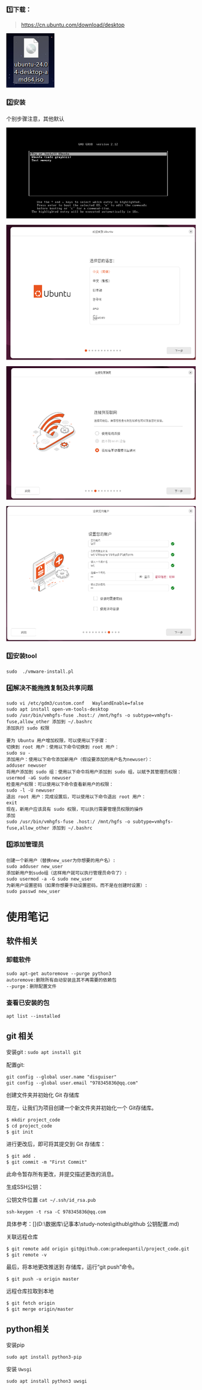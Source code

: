 ### :one:下载：

> https://cn.ubuntu.com/download/desktop

![image-20240729184106309](imge/Ubuntn安装.assets/image-20240729184106309.png)

### :two:安装

个别步骤注意，其他默认

![image-20240729184010306](imge/Ubuntn安装.assets/image-20240729184010306.png)

![image-20240729184213071](imge/Ubuntn安装.assets/image-20240729184213071.png)

![image-20240729184333167](imge/Ubuntn安装.assets/image-20240729184333167.png)

![image-20240729184606458](imge/Ubuntn安装.assets/image-20240729184606458.png)

### :three:安装tool

`sudo  ./vmware-install.pl`

### :four:解决不能拖拽复制及共享问题

```
sudo vi /etc/gdm3/custom.conf   WaylandEnable=false
sudo apt install open-vm-tools-desktop
sudo /usr/bin/vmhgfs-fuse .host:/ /mnt/hgfs -o subtype=vmhgfs-fuse,allow_other 添加到 ~/.bashrc
添加执行 sudo 权限 

要为 Ubuntu 用户增加权限，可以使用以下步骤：
切换到 root 用户：使用以下命令切换到 root 用户：
sudo su -
添加用户：使用以下命令添加新用户（假设要添加的用户名为newuser）：
adduser newuser
将用户添加到 sudo 组：使用以下命令将用户添加到 sudo 组，以赋予其管理员权限：
usermod -aG sudo newuser
检查用户权限：可以使用以下命令查看新用户的权限：
sudo -l -U newuser
退出 root 用户：完成设置后，可以使用以下命令退出 root 用户：
exit
现在，新用户应该具有 sudo 权限，可以执行需要管理员权限的操作
添加
sudo /usr/bin/vmhgfs-fuse .host:/ /mnt/hgfs -o subtype=vmhgfs-fuse,allow_other 添加到 ~/.bashrc
```

### :five:添加管理员

```
创建一个新用户（替换new_user为你想要的用户名）:
sudo adduser new_user
添加新用户到sudo组（这样用户就可以执行管理员命令了）:
sudo usermod -a -G sudo new_user
为新用户设置密码（如果你想要手动设置密码，而不是在创建时设置）:
sudo passwd new_user
```







# 使用笔记

## 软件相关

### 卸载软件

```
sudo apt-get autoremove --purge python3
autoremove:删除所有自动安装且其不再需要的依赖包
--purge：删除配置文件
```

### 查看已安装的包

```
apt list --installed
```

## git 相关

安装git : `sudo apt install git`

配置git:

```
git config --global user.name "disguiser" 
git config --global user.email "978345836@qq.com"
```

创建文件夹并初始化 Git 存储库

现在，让我们为项目创建一个新文件夹并初始化一个 Git存储库。

```text
$ mkdir project_code
$ cd project_code
$ git init
```

进行更改后，即可将其提交到 Git 存储库：

```text
$ git add .
$ git commit -m "First Commit"
```

此命令暂存所有更改，并提交描述更改的消息。

生成SSH公钥：

公钥文件位置 `cat ~/.ssh/id_rsa.pub`

```
ssh-keygen -t rsa -C 978345836@qq.com
```

具体参考：[](D:\数据库\记事本\study-notes\github\github 公钥配置.md)

关联远程仓库

```
$ git remote add origin git@github.com:pradeepantil/project_code.git
$ git remote -v
```

最后，将本地更改推送到 存储库，运行“git push”命令。

```text
$ git push -u origin master
```

远程仓库拉取到本地

```
$ git fetch origin
$ git merge origin/master
```

## python相关

安装pip 

```
sudo apt install python3-pip
```

安装 `Uwsgi`

```
sudo apt install python3 uwsgi
```





